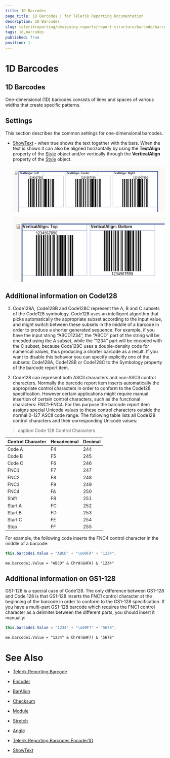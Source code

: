 ```yaml
---
title: 1D Barcodes
page_title: 1D Barcodes | for Telerik Reporting Documentation
description: 1D Barcodes
slug: telerikreporting/designing-reports/report-structure/barcode/barcode-types/1d-barcodes
tags: 1d,barcodes
published: True
position: 1
---
```


# 1D Barcodes



## 1D Barcodes

One-dimensional (1D) barcodes consists of lines and spaces of various widths that create specific patterns.         

## Settings

This section describes the common settings for one-dimensional barcodes.         

* [ShowText](/reporting/api/Telerik.Reporting.Barcodes.Encoder1D#Telerik_Reporting_Barcodes_Encoder1D_ShowText)  - when true shows the text together with the bars.             When the text is shown it can also be aligned horizontally by using the __TextAlign__ property of the                [Style](/reporting/api/Telerik.Reporting.ReportItemBase#Telerik_Reporting_ReportItemBase_Style)  object and/or               vertically through the __VerticalAlign__ property of the                [Style](/reporting/api/Telerik.Reporting.ReportItemBase#Telerik_Reporting_ReportItemBase_Style)  object.               

  ![barcode-textalign-property](images/Barcodes/barcode-textalign-property.png)  

  ![barcode-verticalalign-property](images/Barcodes/barcode-verticalalign-property.png)

## Additional information on Code128

1. Code128A, Code128B and Code128C represent the A, B and C subsets of the Code128 symbology. Code128 uses an intelligent algorithm that               picks automatically the appropriate subset according to the input value, and might switch between these subsets in the middle of a barcode               in order to produce a shorter generated sequence. For example, if you have the input string “ABCD1234”, the “ABCD” part of the string will               be encoded using the A subset, while the “1234” part will be encoded with the C subset, because Code128C uses a double-density code for               numerical values, thus producing a shorter barcode as a result. If you want to disable this behavior you can specify explicitly one of               the subsets: Code128A, Code128B or Code128C to the Symbology property of the barcode report item.             

1. Code128 can represent both ASCII characters and non-ASCII control characters. Normally the barcode report item inserts automatically               the appropriate control characters in order to conform to the Code128 specification. However certain applications might require manual               insertion of certain control characters, such as the functional characters: FNC1-FNC4. For this purpose the barcode report item assigns               special Unicode values to these control characters outside the normal 0-127 ASCII code range. The following table lists all Code128 control               characters and their corresponding Unicode values:             

>caption Code 128 Control Characters

| Control Character | Hexadecimal | Decimal |
| ------ | ------ | ------ |
|Code A|F4|244|
|Code B|F5|245|
|Code C|F6|246|
|FNC1|F7|247|
|FNC2|F8|248|
|FNC3|F9|249|
|FNC4|FA|250|
|Shift|FB|251|
|Start A|FC|252|
|Start B|FD|253|
|Start C|FE|254|
|Stop|FF|255|

For example, the following code inserts the FNC4 control character in the middle of a barcode:

    
````C#
this.barcode1.Value = "ABCD" + "\u00FA" + "1234";
````
````VB.NET
me.barcode1.Value = "ABCD" & ChrW(&HFA) & "1234"
````

## Additional information on GS1-128

GS1-128 is a special case of Code128. The only difference between GS1-128 and           Code 128 is that GS1-128 inserts the FNC1 control character at the beginning of the           barcode in order to conform to the GS1-128 specification. If you have a multi-part           GS1-128 barcode which requires the FNC1 control character as a delimiter between           the different parts, you should insert it manually:         

    
````C#
this.barcode1.Value = "1234" + "\u00F7" + "5678";
````
````VB.NET
me.barcode1.Value = "1234" & ChrW(&HF7) & "5678"
````

# See Also
 

* [Telerik.Reporting.Barcode](/reporting/api/Telerik.Reporting.Barcode)  

* [Encoder](/reporting/api/Telerik.Reporting.Barcode#Telerik_Reporting_Barcode_Encoder)  

* [BarAlign](/reporting/api/Telerik.Reporting.Barcode#Telerik_Reporting_Barcode_BarAlign)  

* [Checksum](/reporting/api/Telerik.Reporting.Barcode#Telerik_Reporting_Barcode_Checksum)  

* [Module](/reporting/api/Telerik.Reporting.Barcode#Telerik_Reporting_Barcode_Module)  

* [Stretch](/reporting/api/Telerik.Reporting.Barcode#Telerik_Reporting_Barcode_Stretch)  

* [Angle](/reporting/api/Telerik.Reporting.Barcode#Telerik_Reporting_Barcode_Angle)  

* [Telerik.Reporting.Barcodes.Encoder1D](/reporting/api/Telerik.Reporting.Barcodes.Encoder1D)  

* [ShowText](/reporting/api/Telerik.Reporting.Barcodes.Encoder1D#Telerik_Reporting_Barcodes_Encoder1D_ShowText)

